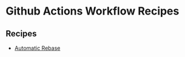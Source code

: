 # Github Actions Workflow Recipes

## Recipes

- [Automatic Rebase](./.github/workflows/auto-rebase.yml)
